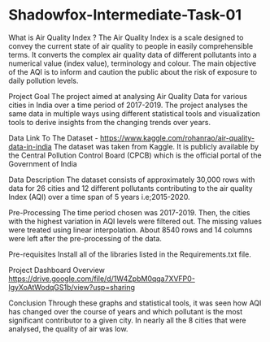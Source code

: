 # Shadowfox-Intermediate-Task-01

What is Air Quality Index ?
The Air Quality Index is a scale designed to convey the current state of air quality to people in easily comprehensible terms. It converts the complex air quality data of different pollutants into a numerical value (index value), terminology and colour. The main objective of the AQI is to inform and caution the public about the risk of exposure to daily pollution levels.

Project Goal
The project aimed at analysing Air Quality Data for various cities in India over a time period of 2017-2019. The project analyses the same data in multiple ways using different statistical tools and visualization tools to derive insights from the changing trends over years.

Data
Link To The Dataset - https://www.kaggle.com/rohanrao/air-quality-data-in-india
The dataset was taken from Kaggle. It is publicly available by the Central Pollution Control Board (CPCB) which is the official portal of the Government of India

Data Description
The dataset consists of approximately 30,000 rows with data for 26 cities and 12 different pollutants contributing to the air quality Index (AQI) over a time span of 5 years i.e;2015-2020.

Pre-Processing
The time period chosen was 2017-2019. Then, the cities with the highest variation in AQI levels were filtered out. The missing values were treated using linear interpolation. About 8540 rows and 14 columns were left after the pre-processing of the data.

Pre-requisites
Install all of the libraries listed in the Requirements.txt file.

Project Dashboard Overview
https://drive.google.com/file/d/1W4ZpbM0qqa7XVFP0-lgyXoAtWodqGS1b/view?usp=sharing

Conclusion
Through these graphs and statistical tools, it was seen how AQI has changed over the course of years and which pollutant is the most significant contributor to a given city. In nearly all the 8 cities that were analysed, the quality of air was low.
